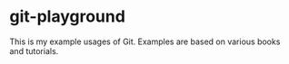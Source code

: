 # git-playground

This is my example usages of Git.
Examples are based on various books and tutorials.
